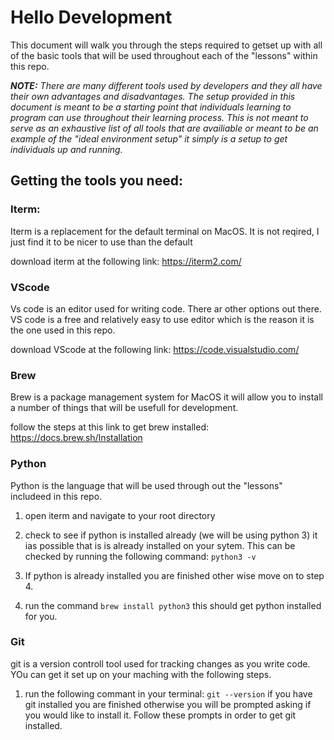 # Hello Development
This document will walk you through the steps required to getset up with all of the basic tools that will be used throughout each of the "lessons" within this repo. 

***NOTE:*** *There are many different tools used by developers and they all have their own advantages and disadvantages. The setup provided in this document is meant to be a starting point that individuals learning to program can use throughout their learning process. This is not meant to serve as an exhaustive list of all tools that are availiable or meant to be an example of the "ideal environment setup" it simply is a setup to get individuals up and running.*

## Getting the tools you need:

### Iterm: 
Iterm is a replacement for the default terminal on MacOS. It is not reqired, I just find it to be nicer to use than the default

download iterm at the following link: https://iterm2.com/

### VScode 
Vs code is an editor used for writing code. There ar other options out there. VS code is a free and relatively easy to use editor which is the reason it is the one used in this repo. 

download VScode at the following link: https://code.visualstudio.com/

### Brew
Brew is a package management system for MacOS it will allow you to install a number of things that will be usefull for development. 

follow the steps at this link to get brew installed: https://docs.brew.sh/Installation

### Python
Python is the language that will be used through out the "lessons" includeed in this repo. 

1. open iterm and navigate to your root directory

2. check to see if python is installed already (we will be using python 3) it ias possible that is is already installed on your sytem. This can be checked by running the following command: ```python3 -v```

3. If python is already installed you are finished other wise move on to step 4.

4. run the command ```brew install python3``` this should get python installed for you. 

### Git

git is a version controll tool used for tracking changes as you write code. YOu can get it set up on your maching with the following steps. 

1. run the following commant in your terminal: ```git --version``` if you have git installed you are finished otherwise you will be prompted asking if you would like to install it. Follow these prompts in order to get git installed. 




